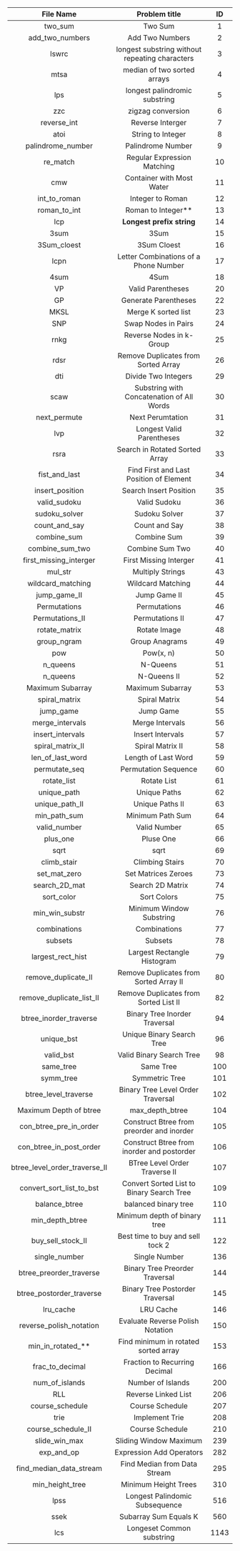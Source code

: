 | File Name                     | Problem title                                     | ID    |
|:-------------:                |:-------------------------------------------------:|:-----:|
| two_sum                       | Two Sum                                           | 1     |
| add_two_numbers               | Add Two Numbers                                   | 2     |
| lswrc                         | longest substring without repeating characters    | 3     |
| mtsa                          | median of two sorted arrays                       | 4     |
| lps                           | longest palindromic substring                     | 5     |
| zzc                           | zigzag conversion                                 | 6     |
| reverse_int			        | Reverse Interger                                  | 7     |
| atoi                          | String to Integer                                 | 8     |
| palindrome_number             | Palindrome Number                                 | 9     |
| re_match                      | Regular Expression Matching                       | 10    |
| cmw                           | Container with Most Water                         | 11    |
| int_to_roman                  | Integer to Roman                                  | 12    |
| roman_to_int                  | Roman to Integer**                                | 13    |
| lcp                           | **Longest prefix string**                         | 14    |
| 3sum                          | 3Sum                                              | 15    |
| 3Sum_cloest                   | 3Sum Cloest                                       | 16    |
| lcpn                          | Letter Combinations of a Phone Number             | 17    |
| 4sum                          | 4Sum                                              | 18    |
| VP                            | Valid Parentheses                                 | 20    |
| GP                            | Generate Parentheses                              | 22    |
| MKSL                          | Merge K sorted list                               | 23    |
| SNP                           | Swap Nodes in Pairs                               | 24    |
| rnkg                          | Reverse Nodes in k-Group                          | 25    |
| rdsr                          | Remove Duplicates from Sorted Array               | 26    |
| dti                           | Divide Two Integers                               | 29    |
| scaw                          | Substring with Concatenation of All Words         | 30    |
| next_permute                  | Next Perumtation                                  | 31    |
| lvp                           | Longest Valid Parentheses                         | 32    |
| rsra			                | Search in Rotated Sorted Array                    | 33    |
| fist_and_last                 | Find First and Last Position of Element           | 34    |
| insert_position               | Search Insert Position                            | 35    |
| valid_sudoku                  | Valid Sudoku                                      | 36    |
| sudoku_solver                 | Sudoku Solver                                     | 37    |
| count_and_say                 | Count and Say                                     | 38    |
| combine_sum                   | Combine Sum                                       | 39    |
| combine_sum_two               | Combine Sum Two                                   | 40    |
| first_missing_interger        | First Missing Interger                            | 41    |
| mul_str                       | Multiply Strings                                  | 43    |
| wildcard_matching             | Wildcard Matching                                 | 44    |
| jump_game_II                  | Jump Game II                                      | 45    |
| Permutations                  | Permutations                                      | 46    |
| Permutations_II               | Permutations II                                   | 47    |
| rotate_matrix                 | Rotate Image                                      | 48    |
| group_ngram                   | Group Anagrams                                    | 49    |
| pow                           | Pow(x, n)                                         | 50    |
| n_queens                      | N-Queens                                          | 51    |
| n_queens                      | N-Queens II                                       | 52    |
| Maximum Subarray              | Maximum Subarray                                  | 53    |
| spiral_matrix                 | Spiral Matrix                                     | 54    |
| jump_game                     | Jump Game                                         | 55    |
| merge_intervals               | Merge Intervals                                   | 56    |
| insert_intervals              | Insert Intervals                                  | 57    |
| spiral_matrix_II              | Spiral Matrix II                                  | 58    |
| len_of_last_word              | Length of Last Word                               | 59    |
| permutate_seq                 | Permutation Sequence                              | 60    |
| rotate_list                   | Rotate List                                       | 61    |
| unique_path                   | Unique Paths                                      | 62    |
| unique_path_II                | Unique Paths II                                   | 63    |
| min_path_sum                  | Minimum Path Sum                                  | 64    |
| valid_number                  | Valid Number                                      | 65    |
| plus_one                      | Pluse One                                         | 66    |
| sqrt                          | sqrt                                              | 69    |
| climb_stair                   | Climbing Stairs                                   | 70    |
| set_mat_zero                  | Set Matrices Zeroes                               | 73    |
| search_2D_mat                 | Search 2D Matrix                                  | 74    |
| sort_color                    | Sort Colors                                       | 75    |
| min_win_substr                | Minimum Window Substring                          | 76    |
| combinations                  | Combinations                                      | 77    |
| subsets                       | Subsets                                           | 78    |
| largest_rect_hist             | Largest Rectangle Histogram                       | 79    |
| remove_duplicate_II           | Remove Duplicates from Sorted Array II            | 80    |
| remove_duplicate_list_II      | Remove Duplicates from Sorted List II             | 82    |
| btree_inorder_traverse        | Binary Tree Inorder Traversal                     | 94    |
| unique_bst                    | Unique Binary Search Tree                         | 96    |
| valid_bst                     | Valid Binary Search Tree                          | 98    |
| same_tree                     | Same Tree                                         | 100   |
| symm_tree                     | Symmetric Tree                                    | 101   |
| btree_level_traverse          | Binary Tree Level Order Traversal                 | 102   |
| Maximum Depth of btree        | max_depth_btree                                   | 104   |
| con_btree_pre_in_order        | Construct Btree from preorder and inorder         | 105   |
| con_btree_in_post_order       | Construct Btree from inorder and postorder        | 106   |
| btree_level_order_traverse_II | BTree Level Order Traverse II                     | 107   |
| convert_sort_list_to_bst      | Convert Sorted List to Binary Search Tree         | 109   |
| balance_btree                 | balanced binary tree                              | 110   |
| min_depth_btree               | Minimum depth of binary tree                      | 111   |
| buy_sell_stock_II             | Best time to buy and sell tock 2                  | 122   |
| single_number                 | Single Number                                     | 136   |
| btree_preorder_traverse       | Binary Tree Preorder Traversal                    | 144   |
| btree_postorder_traverse      | Binary Tree Postorder Traversal                   | 145   |
| lru_cache                     | LRU Cache                                         | 146   |
| reverse_polish_notation       | Evaluate Reverse Polish Notation                  | 150   |
| min_in_rotated_**             | Find minimum in rotated sorted array              | 153   |
| frac_to_decimal               | Fraction to Recurring Decimal                     | 166   |
| num_of_islands                | Number of Islands                                 | 200   |
| RLL                           | Reverse Linked List                               | 206   |
| course_schedule               | Course Schedule                                   | 207   |
| trie                          | Implement Trie                                    | 208   |
| course_schedule_II            | Course Schedule                                   | 210   |
| slide_win_max                 | Sliding Window Maximum                            | 239   |
| exp_and_op                    | Expression Add Operators                          | 282   |
| find_median_data_stream       | Find Median from Data Stream                      | 295   |
| min_height_tree               | Minimum Height Trees                              | 310   |
| lpss                          | Longest Palindomic Subsequence                    | 516   |
| ssek                          | Subarray Sum Equals K                             | 560   |
| lcs                           | Longeset Common substring                         | 1143  |
